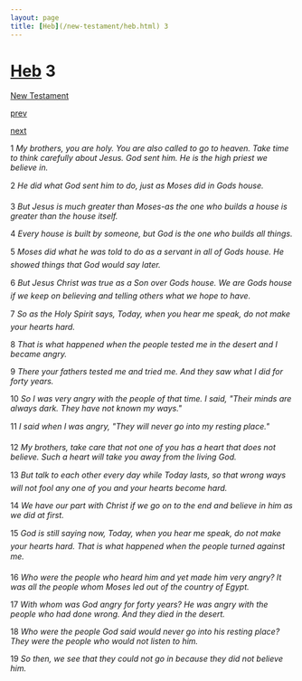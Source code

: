 ```yaml
---
layout: page
title: [Heb](/new-testament/heb.html) 3
---
```


# [Heb](/new-testament/heb.html) 3

[New Testament](/new-testament.html)


[prev](/new-testament/heb/heb-2.html)


[next](/new-testament/heb/heb-4.html)

1 _My brothers, you are holy. You are also called to go to heaven. Take time to think carefully about Jesus. God sent him. He is the high priest we believe in._

2 _He did what God sent him to do, just as Moses did in Gods house._

3 _But Jesus is much greater than Moses-as the one who builds a house is greater than the house itself._

4 _Every house is built by someone, but God is the one who builds all things._

5 _Moses did what he was told to do as a servant in all of Gods house. He showed things that God would say later._

6 _But Jesus Christ was true as a Son over Gods house. We are Gods house if we keep on believing and telling others what we hope to have._

7 _So as the Holy Spirit says, Today, when you hear me speak, do not make your hearts hard._

8 _That is what happened when the people tested me in the desert and I became angry._

9 _There your fathers tested me and tried me. And they saw what I did for forty years._

10 _So I was very angry with the people of that time. I said, "Their minds are always dark.  They have not known my ways."_

11 _I said when I was angry, "They will never go into my resting place." _

12 _My brothers, take care that not one of you has a heart that does not believe. Such a heart will take you away from the living God._

13 _But talk to each other every day while Today lasts, so that wrong ways will not fool any one of you and your hearts become hard._

14 _We have our part with Christ if we go on to the end and believe in him as we did at first._

15 _God is still saying now, Today, when you hear me speak, do not make your hearts hard.  That is what happened when the people turned against me._

16 _Who were the people who heard him and yet made him very angry? It was all the people whom Moses led out of the country of Egypt._

17 _With whom was God angry for forty years? He was angry with the people who had done wrong. And they died in the desert._

18 _Who were the people God said would never go into his resting place? They were the people who would not listen to him._

19 _So then, we see that they could not go in because they did not believe him._

